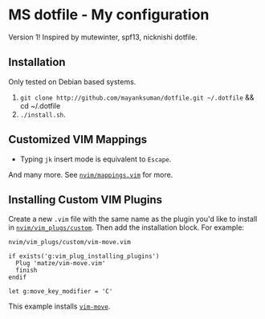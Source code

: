 # MS dotfile - My configuration

Version 1! Inspired by mutewinter, spf13, nicknishi dotfile.

## Installation
Only tested on Debian based systems.

1. `git clone http://github.com/mayanksuman/dotfile.git ~/.dotfile` && cd ~/.dotfile
1. `./install.sh`.

## Customized VIM Mappings

* Typing `jk` insert mode is equivalent to `Escape`.

And many more. See [`nvim/mappings.vim`](mappings.vim) for more.

## Installing Custom VIM Plugins

Create a new `.vim` file with the same name as the plugin you'd like to install
in [`nvim/vim_plugs/custom`](nvim/vim_plugins/custom). Then add the installation
block. For example:

`nvim/vim_plugs/custom/vim-move.vim`

```viml
if exists('g:vim_plug_installing_plugins')
  Plug 'matze/vim-move.vim'
  finish
endif

let g:move_key_modifier = 'C'
```

This example installs [`vim-move`](https://github.com/matze/vim-move).

